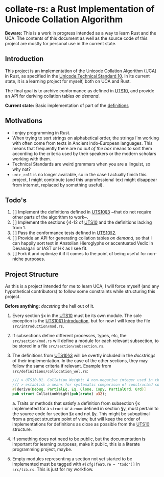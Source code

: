 # collate-rs: a Rust Implementation of Unicode Collation Algorithm

**Beware:** This is a work in progress intended as a way to learn Rust and the UCA.
The contents of this document as well as the source code of this project are mostly
for personal use in the current state.

## Introduction

This project is an implementation of the Unicode Collation Algorithm (UCA) in Rust,
as specified in the [Unicode Technical Standard 10](https:://www.unicode.org/reports/tr10).
In its current state, it is a learning project for myself, both on UCA and Rust.

The final goal is to archive conformance as defined in [UTS10](https://www.unicode.org/reports/tr10/#Conformance),
and provide an API for deriving collation tables _on demand_.

**Current state:** Basic implementation of part of the [definitions](https:://www.unicode.org/reports/tr10/#Definitions)

## Motivations

- I enjoy programming in Rust.
- When trying to sort strings on alphabetical order, the strings I'm working with
  often come from texts in Ancient Indo-European languages. This means that
  frequently there are no _out of the box_ means to sort them
  according to the criteria used by their speakers or the modern scholars
  working with them.
- Technical Standards are weird grammars when you are a linguist, so why not?
- `unic_coll` is no longer available, so in the case I actually finish this project,
  I might contribute (and this unprofessional text might disappear from internet,
  replaced by something useful).

## Todo's

1. [ ] Implement the definitions defined in [UTS10§3](https://www.unicode.org/reports/tr10/#Definitions)
       ~that do not require other parts of the algorithm to work~.
2. [ ] Implement the sections §4-12 of [UTS10](https://www.unicode.org/reports/tr10/#Variable_Weighting)
       and the definitions lacking from 1.
3. [ ] Pass the conformance tests defined in [UTS10§2](https://www.unicode.org/reports/tr10/#Conformance).
4. [ ] Provide an API for generating collation tables _on demand_, so that I can
       happily sort text in Anatolian Hieroglyphs or accentuated Vedic in Devanagari
       or IAST or HK as I see fit.
5. [ ] Fork it and optimize it if it comes to the point of being useful for non-niche
       purposes.

## Project Structure

As this is a project intended for me to learn UCA, I will force myself
(and any hypothetical contributors) to follow some constraints while structuring
this project.

**Before anything:** _docstring_ the hell out of it.

1. Every section §x in the [UTS10](https://www.unicode.org/reports/tr10/) must be
   its own module. The sole exception is the [UTS10§1 Introduction](https://www.unicode.org/reports/tr10/#Introduction),
   but for now I will keep the file `src/introduction/mod.rs`.
2. If subsections define different processes, types, etc, the `src/section/mod.rs`
   will define a module for each relevant subsection, to be stored in a file `src/section/subsection.rs`.
3. The definitions from [UTS10§3](https://www.unicode.org/reports/tr10/#Definitions)
   will be overtly included in the _docstrings_ of their implementation.
   In the case of the other sections, they may follow the same criteria if relevant.
   Example from `src/definitions/collocation_wel.rs`:

   ```rust
   /// > UTS10-D1. Collation Weight: A non-negative integer used in the UCA to
   /// > establish a means for systematic comparison of constructed sort keys.
   #[derive(Debug, PartialEq, Eq, Clone, Copy, PartialOrd, Ord)]
   pub struct CollationWeight(pub(crate) u32);
   ```

   a. Traits or methods that satisfy a definition from subsection §x implemented
   for a `struct` or a `enum` defined in section §y, must pertain to the source
   code for section §x and not §y. This might be suboptimal from a project structure
   point of view, but will keep the order of implementations for definitions
   as close as possible from the [UTS10](https://www.unicode.org/reports/tr10/)
   structure.

4. If something does not need to be public, but the documentation is important for
   learning purposes, make it public, this is a literate programming project, maybe.
5. Empty modules representing a section not yet started to be implemented must be
   tagged with `#[cfg(feature = "todo")]` in `src/lib.rs`. This is just for my workflow.

